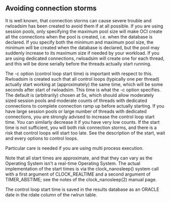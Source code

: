 ## Avoiding connection storms 
It is well known, that connection storms can cause severe trouble and 
rwloadsim has been created to avoid them if at all possible.
If you are using session pools, only specifying the maximum pool size
will make OCI create all the connections when the pool is created, i.e. 
when the database is declared.
If you specify both the minimum and 
maximum pool size, the minimum will be created when the database is 
declared, but the pool may suddenly increase to its maximum size if 
needed by your workload.
If you are using dedicated connections, rwloadsim will create one for 
each thread, and this will be done serially before the threads actually 
start running. 

The -c option (control loop start time) is important with respect to 
this.
Rwloadsim is created such that all control loops (typically one per 
thread) actually start working at (approximately) the same time, which 
will be some seconds after start of rwloadsim.
This time is what the -c option specifies.
The default is (arbitrarily) chosen at 5s, which should allow 
moderately sized session pools and moderate counts of threads with 
dedicated connections to complete connection ramp up before actually 
starting.
If you have large session pools or large number of threads with 
dedicated connections, you are strongly advised to increase the control 
loop start time.
You can similarly decrease it if you have very low counts.
If the start time is not sufficient, you will both risk connection 
storms, and there is a risk that control loops will start too late.
See the description of the start, wait and every options to control 
loops. 

Particular care is needed if you are using multi process execution.

Note that all start times are approximate, and that they can vary as 
the Operating System isn't a real-time Operating System.
The actual implementation of the start times is via the 
clock_nanosleep() system call with a first argument of CLOCK_REALTIME 
and a second argument of TIMER_ABSTIME; see the notes of the 
clock_nanosleep(2) manual page. 

The control loop start time is saved in the results database as an 
ORACLE date in the rdate column of the rwlrun table. 

